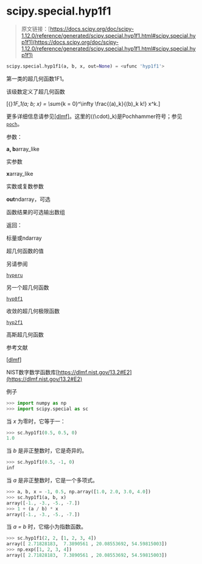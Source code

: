 # scipy.special.hyp1f1

> 原文链接：[https://docs.scipy.org/doc/scipy-1.12.0/reference/generated/scipy.special.hyp1f1.html#scipy.special.hyp1f1](https://docs.scipy.org/doc/scipy-1.12.0/reference/generated/scipy.special.hyp1f1.html#scipy.special.hyp1f1)

```py
scipy.special.hyp1f1(a, b, x, out=None) = <ufunc 'hyp1f1'>
```

第一类的超几何函数1F1。

该级数定义了超几何函数

\[{}_1F_1(a; b; x) = \sum_{k = 0}^\infty \frac{(a)_k}{(b)_k k!} x^k.\]

更多详细信息请参见[[dlmf]](#r6ab5d62cc428-dlmf)。这里的\((\cdot)_k\)是Pochhammer符号；参见[`poch`](https://docs.scipy.org/doc/scipy-1.12.0/reference/generated/scipy.special.poch.html#scipy.special.poch "scipy.special.poch")。

参数：

**a, b**array_like

实参数

**x**array_like

实数或复数参数

**out**ndarray，可选

函数结果的可选输出数组

返回：

标量或ndarray

超几何函数的值

另请参阅

[`hyperu`](https://docs.scipy.org/doc/scipy-1.12.0/reference/generated/scipy.special.hyperu.html#scipy.special.hyperu "scipy.special.hyperu")

另一个超几何函数

[`hyp0f1`](https://docs.scipy.org/doc/scipy-1.12.0/reference/generated/scipy.special.hyp0f1.html#scipy.special.hyp0f1 "scipy.special.hyp0f1")

收敛的超几何极限函数

[`hyp2f1`](https://docs.scipy.org/doc/scipy-1.12.0/reference/generated/scipy.special.hyp2f1.html#scipy.special.hyp2f1 "scipy.special.hyp2f1")

高斯超几何函数

参考文献

[[dlmf](#id1)]

NIST数字数学函数库[https://dlmf.nist.gov/13.2#E2](https://dlmf.nist.gov/13.2#E2)

例子

```py
>>> import numpy as np
>>> import scipy.special as sc 
```

当 *x* 为零时，它等于一：

```py
>>> sc.hyp1f1(0.5, 0.5, 0)
1.0 
```

当 *b* 是非正整数时，它是奇异的。

```py
>>> sc.hyp1f1(0.5, -1, 0)
inf 
```

当 *a* 是非正整数时，它是一个多项式。

```py
>>> a, b, x = -1, 0.5, np.array([1.0, 2.0, 3.0, 4.0])
>>> sc.hyp1f1(a, b, x)
array([-1., -3., -5., -7.])
>>> 1 + (a / b) * x
array([-1., -3., -5., -7.]) 
```

当 *a = b* 时，它缩小为指数函数。

```py
>>> sc.hyp1f1(2, 2, [1, 2, 3, 4])
array([ 2.71828183,  7.3890561 , 20.08553692, 54.59815003])
>>> np.exp([1, 2, 3, 4])
array([ 2.71828183,  7.3890561 , 20.08553692, 54.59815003]) 
```

